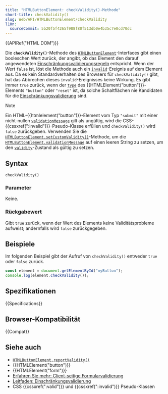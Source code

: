 ```yaml
---
title: "HTMLButtonElement: checkValidity()-Methode"
short-title: checkValidity()
slug: Web/API/HTMLButtonElement/checkValidity
l10n:
  sourceCommit: 5b20f5f4265f988f80f513db0e4b35c7e0cd70dc
---
```


{{APIRef("HTML DOM")}}

Die **`checkValidity()`**-Methode des [`HTMLButtonElement`](/de/docs/Web/API/HTMLButtonElement)-Interfaces gibt einen booleschen Wert zurück, der angibt, ob das Element den darauf angewendeten [Einschränkungsvalidierungsregeln](/de/docs/Web/HTML/Constraint_validation) entspricht. Wenn der Wert `false` ist, löst die Methode auch ein [`invalid`](/de/docs/Web/API/HTMLElement/invalid_event)-Ereignis auf dem Element aus. Da es kein Standardverhalten des Browsers für `checkValidity()` gibt, hat das Abbrechen dieses `invalid`-Ereignisses keine Wirkung. Es gibt immer `true` zurück, wenn der [`type`](/de/docs/Web/API/HTMLButtonElement/type) des {{HTMLElement("button")}}-Elements `"button"` oder `"reset"` ist, da solche Schaltflächen nie Kandidaten für die [Einschränkungsvalidierung](/de/docs/Web/HTML/Constraint_validation) sind.

> [!NOTE]
> Ein HTML-{{htmlelement("button")}}-Element vom Typ `"submit"` mit einer nicht-nullen [`validationMessage`](/de/docs/Web/API/HTMLButtonElement/validationMessage) gilt als ungültig, wird die CSS-{{cssxref(":invalid")}}-Pseudo-Klasse erfüllen und `checkValidity()` wird `false` zurückgeben. Verwenden Sie die [`HTMLButtonElement.setCustomValidity()`](/de/docs/Web/API/HTMLButtonElement/setCustomValidity)-Methode, um die [`HTMLButtonElement.validationMessage`](/de/docs/Web/API/HTMLButtonElement/validationMessage) auf einen leeren String zu setzen, um den [`validity`](/de/docs/Web/API/HTMLButtonElement/validity)-Zustand als gültig zu setzen.

## Syntax

```js-nolint
checkValidity()
```

### Parameter

Keine.

### Rückgabewert

Gibt `true` zurück, wenn der Wert des Elements keine Validitätsprobleme aufweist; andernfalls wird `false` zurückgegeben.

## Beispiele

Im folgenden Beispiel gibt der Aufruf von `checkValidity()` entweder `true` oder `false` zurück.

```js
const element = document.getElementById("myButton");
console.log(element.checkValidity());
```

## Spezifikationen

{{Specifications}}

## Browser-Kompatibilität

{{Compat}}

## Siehe auch

- [`HTMLButtonElement.reportValidity()`](/de/docs/Web/API/HTMLButtonElement/reportValidity)
- {{HTMLElement("button")}}
- {{HTMLElement("form")}}
- [Erfahren Sie mehr: Client-seitige Formularvalidierung](/de/docs/Learn_web_development/Extensions/Forms/Form_validation)
- [Leitfaden: Einschränkungsvalidierung](/de/docs/Web/HTML/Constraint_validation)
- CSS {{cssxref(":valid")}} und {{cssxref(":invalid")}} Pseudo-Klassen
